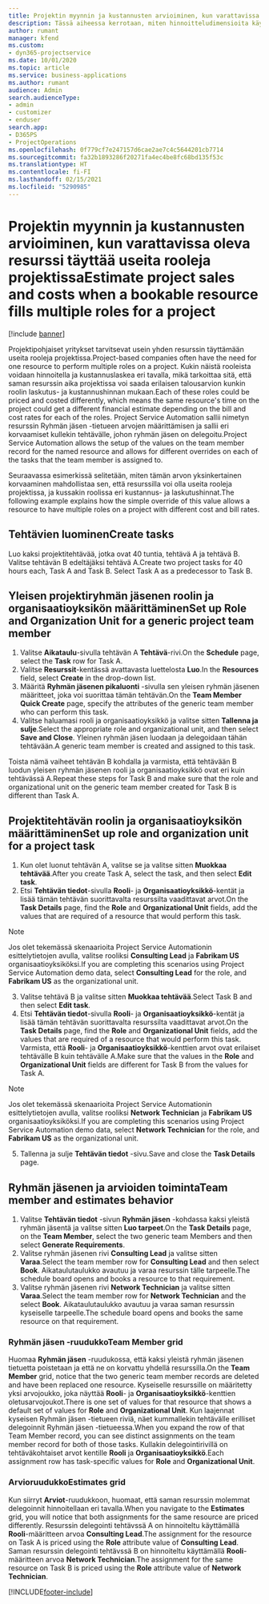 ```yaml
---
title: Projektin myynnin ja kustannusten arvioiminen, kun varattavissa oleva resurssi täyttää useita rooleja projektissa
description: Tässä aiheessa kerrotaan, miten hinnoitteludimensioita käytetään sellaisen resurssin hinnoittelun ja kustannusten tukemiseen, joka täyttää useita rooleja projektissa.
author: rumant
manager: kfend
ms.custom:
- dyn365-projectservice
ms.date: 10/01/2020
ms.topic: article
ms.service: business-applications
ms.author: rumant
audience: Admin
search.audienceType:
- admin
- customizer
- enduser
search.app:
- D365PS
- ProjectOperations
ms.openlocfilehash: 0f779cf7e247157d6cae2ae7c4c5644201cb7714
ms.sourcegitcommit: fa32b1893286f20271fa4ec4be8fc68bd135f53c
ms.translationtype: HT
ms.contentlocale: fi-FI
ms.lasthandoff: 02/15/2021
ms.locfileid: "5290985"
---
```

# <a name="estimate-project-sales-and-costs-when-a-bookable-resource-fills-multiple-roles-for-a-project"></a><span data-ttu-id="fd1e7-103">Projektin myynnin ja kustannusten arvioiminen, kun varattavissa oleva resurssi täyttää useita rooleja projektissa</span><span class="sxs-lookup"><span data-stu-id="fd1e7-103">Estimate project sales and costs when a bookable resource fills multiple roles for a project</span></span> 

[!include [banner](../includes/psa-now-project-operations.md)]

<span data-ttu-id="fd1e7-104">Projektipohjaiset yritykset tarvitsevat usein yhden resurssin täyttämään useita rooleja projektissa.</span><span class="sxs-lookup"><span data-stu-id="fd1e7-104">Project-based companies often have the need for one resource to perform multiple roles on a project.</span></span> <span data-ttu-id="fd1e7-105">Kukin näistä rooleista voidaan hinnoitella ja kustannuslaskea eri tavalla, mikä tarkoittaa sitä, että saman resurssin aika projektissa voi saada erilaisen talousarvion kunkin roolin laskutus- ja kustannushinnan mukaan.</span><span class="sxs-lookup"><span data-stu-id="fd1e7-105">Each of these roles could be priced and costed differently, which means the same resource's time on the project could get a different financial estimate depending on the bill and cost rates for each of the roles.</span></span> <span data-ttu-id="fd1e7-106">Project Service Automation sallii nimetyn resurssin Ryhmän jäsen -tietueen arvojen määrittämisen ja sallii eri korvaamiset kullekin tehtävälle, johon ryhmän jäsen on delegoitu.</span><span class="sxs-lookup"><span data-stu-id="fd1e7-106">Project Service Automation allows the setup of the values on the team member record for the named resource and allows for different overrides on each of the tasks that the team member is assigned to.</span></span>

<span data-ttu-id="fd1e7-107">Seuraavassa esimerkissä selitetään, miten tämän arvon yksinkertainen korvaaminen mahdollistaa sen, että resurssilla voi olla useita rooleja projektissa, ja kussakin roolissa eri kustannus- ja laskutushinnat.</span><span class="sxs-lookup"><span data-stu-id="fd1e7-107">The following example  explains how the simple override of this value allows a resource to have multiple roles on a project with different cost and bill rates.</span></span>

## <a name="create-tasks"></a><span data-ttu-id="fd1e7-108">Tehtävien luominen</span><span class="sxs-lookup"><span data-stu-id="fd1e7-108">Create tasks</span></span>
<span data-ttu-id="fd1e7-109">Luo kaksi projektitehtävää, jotka ovat 40 tuntia, tehtävä A ja tehtävä B. Valitse tehtävän B edeltäjäksi tehtävä A.</span><span class="sxs-lookup"><span data-stu-id="fd1e7-109">Create two project tasks for 40 hours each, Task A and Task B. Select Task A as a predecessor to Task B.</span></span>

## <a name="set-up-role-and-organization-unit-for-a-generic-project-team-member"></a><span data-ttu-id="fd1e7-110">Yleisen projektiryhmän jäsenen roolin ja organisaatioyksikön määrittäminen</span><span class="sxs-lookup"><span data-stu-id="fd1e7-110">Set up Role and Organization Unit for a generic project team member</span></span>

1. <span data-ttu-id="fd1e7-111">Valitse **Aikataulu**-sivulla tehtävän A **Tehtävä**-rivi.</span><span class="sxs-lookup"><span data-stu-id="fd1e7-111">On the **Schedule** page, select the **Task** row for Task A.</span></span> 
2. <span data-ttu-id="fd1e7-112">Valitse **Resurssit**-kentässä avattavasta luettelosta **Luo**.</span><span class="sxs-lookup"><span data-stu-id="fd1e7-112">In the **Resources** field, select **Create** in the drop-down list.</span></span>
3. <span data-ttu-id="fd1e7-113">Määritä **Ryhmän jäsenen pikaluonti** -sivulla sen yleisen ryhmän jäsenen määritteet, joka voi suorittaa tämän tehtävän.</span><span class="sxs-lookup"><span data-stu-id="fd1e7-113">On the **Team Member Quick Create** page, specify the attributes of the generic team member who can perform this task.</span></span>
4. <span data-ttu-id="fd1e7-114">Valitse haluamasi rooli ja organisaatioyksikkö ja valitse sitten **Tallenna ja sulje**.</span><span class="sxs-lookup"><span data-stu-id="fd1e7-114">Select the appropriate role and organizational unit, and then select **Save and Close**.</span></span> <span data-ttu-id="fd1e7-115">Yleinen ryhmän jäsen luodaan ja delegoidaan tähän tehtävään.</span><span class="sxs-lookup"><span data-stu-id="fd1e7-115">A generic team member is created and assigned to this task.</span></span> 

<span data-ttu-id="fd1e7-116">Toista nämä vaiheet tehtävän B kohdalla ja varmista, että tehtävään B luodun yleisen ryhmän jäsenen rooli ja organisaatioyksikkö ovat eri kuin tehtävässä A.</span><span class="sxs-lookup"><span data-stu-id="fd1e7-116">Repeat these steps for Task B and make sure that the role and organizational unit on the generic team member created for Task B is different than Task A.</span></span> 

## <a name="set-up-role-and-organization-unit-for-a-project-task"></a><span data-ttu-id="fd1e7-117">Projektitehtävän roolin ja organisaatioyksikön määrittäminen</span><span class="sxs-lookup"><span data-stu-id="fd1e7-117">Set up role and organization unit for a project task</span></span>

1. <span data-ttu-id="fd1e7-118">Kun olet luonut tehtävän A, valitse se ja valitse sitten **Muokkaa tehtävää**.</span><span class="sxs-lookup"><span data-stu-id="fd1e7-118">After you create Task A, select the task, and then select **Edit task**.</span></span>
2. <span data-ttu-id="fd1e7-119">Etsi **Tehtävän tiedot**-sivulla **Rooli**- ja **Organisaatioyksikkö**-kentät ja lisää tämän tehtävän suorittavalta resurssilta vaadittavat arvot.</span><span class="sxs-lookup"><span data-stu-id="fd1e7-119">On the **Task Details** page, find the **Role** and **Organizational Unit** fields, add the values that are required of a resource that would perform this task.</span></span> 

  > [!NOTE]
  > <span data-ttu-id="fd1e7-120">Jos olet tekemässä skenaarioita Project Service Automationin esittelytietojen avulla, valitse rooliksi **Consulting Lead** ja **Fabrikam US** organisaatioyksiköksi.</span><span class="sxs-lookup"><span data-stu-id="fd1e7-120">If you are completing this scenarios using Project Service Automation demo data, select **Consulting Lead** for the role, and **Fabrikam US** as the organizational unit.</span></span>

3. <span data-ttu-id="fd1e7-121">Valitse tehtävä B ja valitse sitten **Muokkaa tehtävää**.</span><span class="sxs-lookup"><span data-stu-id="fd1e7-121">Select Task B and then select **Edit task**.</span></span>
4. <span data-ttu-id="fd1e7-122">Etsi **Tehtävän tiedot**-sivulla **Rooli**- ja **Organisaatioyksikkö**-kentät ja lisää tämän tehtävän suorittavalta resurssilta vaadittavat arvot.</span><span class="sxs-lookup"><span data-stu-id="fd1e7-122">On the **Task Details** page, find the **Role** and **Organizational Unit** fields, add the values that are required of a resource that would perform this task.</span></span> <span data-ttu-id="fd1e7-123">Varmista, että **Rooli**- ja **Organisaatioyksikkö**-kenttien arvot ovat erilaiset tehtävälle B kuin tehtävälle A.</span><span class="sxs-lookup"><span data-stu-id="fd1e7-123">Make sure that the values in the **Role** and **Organizational Unit** fields are different for Task B from the values for Task A.</span></span> 

  > [!NOTE]
  > <span data-ttu-id="fd1e7-124">Jos olet tekemässä skenaarioita Project Service Automationin esittelytietojen avulla, valitse rooliksi **Network Technician** ja **Fabrikam US** organisaatioyksiköksi.</span><span class="sxs-lookup"><span data-stu-id="fd1e7-124">If you are completing this scenarios using Project Service Automation demo data, select **Network Technician** for the role, and **Fabrikam US** as the organizational unit.</span></span>

5. <span data-ttu-id="fd1e7-125">Tallenna ja sulje **Tehtävän tiedot** -sivu.</span><span class="sxs-lookup"><span data-stu-id="fd1e7-125">Save and close the **Task Details** page.</span></span> 

## <a name="team-member-and-estimates-behavior"></a><span data-ttu-id="fd1e7-126">Ryhmän jäsenen ja arvioiden toiminta</span><span class="sxs-lookup"><span data-stu-id="fd1e7-126">Team member and estimates behavior</span></span> 

1. <span data-ttu-id="fd1e7-127">Valitse **Tehtävän tiedot** -sivun **Ryhmän jäsen** -kohdassa kaksi yleistä ryhmän jäsentä ja valitse sitten **Luo tarpeet**.</span><span class="sxs-lookup"><span data-stu-id="fd1e7-127">On the **Task Details** page, on the **Team Member**, select the two generic team Members and then select **Generate Requirements**.</span></span> 
2. <span data-ttu-id="fd1e7-128">Valitse ryhmän jäsenen rivi **Consulting Lead** ja valitse sitten **Varaa**.</span><span class="sxs-lookup"><span data-stu-id="fd1e7-128">Select the team member row for **Consulting Lead** and then select **Book**.</span></span> <span data-ttu-id="fd1e7-129">Aikataulutaulukko avautuu ja varaa resurssin tälle tarpeelle.</span><span class="sxs-lookup"><span data-stu-id="fd1e7-129">The schedule board opens and books a resource to that requirement.</span></span>
3. <span data-ttu-id="fd1e7-130">Valitse ryhmän jäsenen rivi **Network Technician** ja valitse sitten **Varaa**.</span><span class="sxs-lookup"><span data-stu-id="fd1e7-130">Select the team member row for **Network Technician** and the select **Book**.</span></span> <span data-ttu-id="fd1e7-131">Aikataulutaulukko avautuu ja varaa saman resurssin kyseiselle tarpeelle.</span><span class="sxs-lookup"><span data-stu-id="fd1e7-131">The schedule board opens and books the same resource on that requirement.</span></span>

### <a name="team-member-grid"></a><span data-ttu-id="fd1e7-132">Ryhmän jäsen -ruudukko</span><span class="sxs-lookup"><span data-stu-id="fd1e7-132">Team Member grid</span></span> 
<span data-ttu-id="fd1e7-133">Huomaa **Ryhmän jäsen** -ruudukossa, että kaksi yleistä ryhmän jäsenen tietuetta poistetaan ja että ne on korvattu yhdellä resurssilla.</span><span class="sxs-lookup"><span data-stu-id="fd1e7-133">On the **Team Member** grid, notice that the two generic team member records are deleted and have been replaced one resource.</span></span> <span data-ttu-id="fd1e7-134">Kyseiselle resurssille on määritetty yksi arvojoukko, joka näyttää **Rooli**- ja **Organisaatioyksikkö**-kenttien oletusarvojoukot.</span><span class="sxs-lookup"><span data-stu-id="fd1e7-134">There is one set of values for that resource that shows a default set of values for **Role** and **Organizational Unit**.</span></span>
<span data-ttu-id="fd1e7-135">Kun laajennat kyseisen Ryhmän jäsen -tietueen riviä, näet kummallekin tehtävälle erilliset delegoinnit Ryhmän jäsen -tietueessa.</span><span class="sxs-lookup"><span data-stu-id="fd1e7-135">When you expand the row of that Team Member record, you can see distinct assignments on the team member record for both of those tasks.</span></span> <span data-ttu-id="fd1e7-136">Kullakin delegointirivillä on tehtäväkohtaiset arvot kentille **Rooli** ja **Organisaatioyksikkö**.</span><span class="sxs-lookup"><span data-stu-id="fd1e7-136">Each assignment row has task-specific values for **Role** and **Organizational Unit**.</span></span> 

### <a name="estimates-grid"></a><span data-ttu-id="fd1e7-137">Arvioruudukko</span><span class="sxs-lookup"><span data-stu-id="fd1e7-137">Estimates grid</span></span> 
<span data-ttu-id="fd1e7-138">Kun siirryt **Arviot**-ruudukkoon, huomaat, että saman resurssin molemmat delegoinnit hinnoitellaan eri tavalla.</span><span class="sxs-lookup"><span data-stu-id="fd1e7-138">When you navigate to the **Estimates** grid, you will notice that both assignments for the same resource are priced differently.</span></span>
<span data-ttu-id="fd1e7-139">Resurssin delegointi tehtävssä A on hinnoiteltu käyttämällä **Rooli**-määritteen arvoa **Consulting Lead**.</span><span class="sxs-lookup"><span data-stu-id="fd1e7-139">The assignment for the resource on Task A is priced using the **Role** attribute value of **Consulting Lead**.</span></span> <span data-ttu-id="fd1e7-140">Saman resurssin delegointi tehtävssä B on hinnoiteltu käyttämällä **Rooli**-määritteen arvoa **Network Technician**.</span><span class="sxs-lookup"><span data-stu-id="fd1e7-140">The assignment for the same resource on Task B is priced using the **Role** attribute value of **Network Technician**.</span></span>



[!INCLUDE[footer-include](../includes/footer-banner.md)]